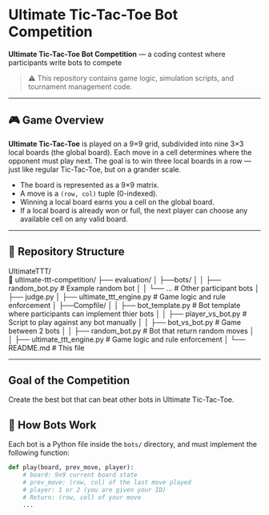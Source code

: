 #  Ultimate Tic-Tac-Toe Bot Competition

**Ultimate Tic-Tac-Toe Bot Competition** — a coding contest where participants write bots to compete

> ⚠️ This repository contains game logic, simulation scripts, and tournament management code.

---

## 🎮 Game Overview

**Ultimate Tic-Tac-Toe** is played on a 9×9 grid, subdivided into nine 3×3 local boards (the global board). Each move in a cell determines where the opponent must play next. The goal is to win three local boards in a row — just like regular Tic-Tac-Toe, but on a grander scale.

- The board is represented as a 9×9 matrix.
- A move is a `(row, col)` tuple (0-indexed).
- Winning a local board earns you a cell on the global board.
- If a local board is already won or full, the next player can choose any available cell on any valid board.

---

## 🧩 Repository Structure

UltimateTTT/  
📁 ultimate-ttt-competition/
├── evaluation/
│ ├──bots/
│ │ ├── random_bot.py # Example random bot
│ │ └── ... # Other participant bots
│ ├── judge.py
│ ├── ultimate_ttt_engine.py # Game logic and rule enforcement
│ ├──Compfile/
│ │ ├── bot_template.py # Bot template where participants can implement thier bots
│ │ ├── player_vs_bot.py # Script to play against any bot manually
│ │ ├── bot_vs_bot.py # Game between 2 bots
│ │ ├── random_bot.py # Bot that return random moves
│ │ ├── ultimate_ttt_engine.py # Game logic and rule enforcement
│ └── README.md # This file

---

## Goal of the Competition
Create the best bot that can beat other bots in Ultimate Tic-Tac-Toe.


## 📂 How Bots Work

Each bot is a Python file inside the `bots/` directory, and must implement the following function:

```python
def play(board, prev_move, player):
    # board: 9x9 current board state
    # prev_move: (row, col) of the last move played
    # player: 1 or 2 (you are given your ID)
    # Return: (row, col) of your move
    ...
